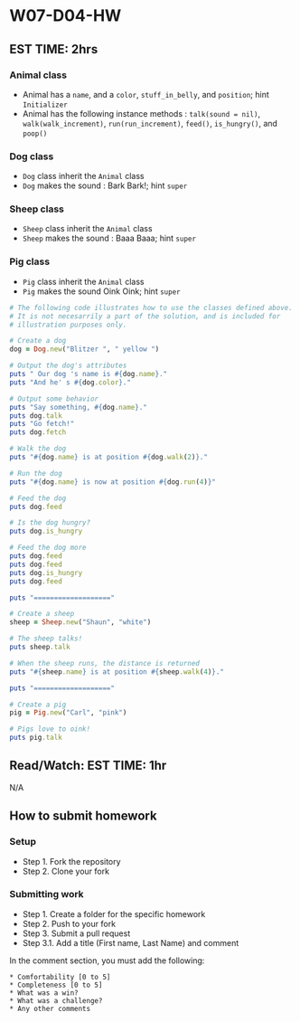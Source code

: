 # W07-D04-HW

## EST TIME: 2hrs
### Animal class
- Animal has a `name`, and a `color`, `stuff_in_belly`, and `position`; hint `Initializer`
- Animal has the following instance methods : `talk(sound = nil)`, `walk(walk_increment)`, `run(run_increment)`, `feed()`, `is_hungry()`, and `poop()`

### Dog class
- `Dog` class inherit the `Animal` class 
- `Dog` makes the sound : Bark Bark!; hint `super`

### Sheep class
- `Sheep` class inherit the `Animal` class 
- `Sheep` makes the sound : Baaa Baaa; hint `super`

### Pig class
- `Pig` class inherit the `Animal` class 
- `Pig` makes the sound Oink Oink; hint `super`

```ruby
# The following code illustrates how to use the classes defined above.
# It is not necesarrily a part of the solution, and is included for
# illustration purposes only.

# Create a dog
dog = Dog.new("Blitzer ", " yellow ")

# Output the dog's attributes
puts " Our dog 's name is #{dog.name}."
puts "And he' s #{dog.color}."

# Output some behavior
puts "Say something, #{dog.name}."
puts dog.talk
puts "Go fetch!"
puts dog.fetch

# Walk the dog
puts "#{dog.name} is at position #{dog.walk(2)}."

# Run the dog
puts "#{dog.name} is now at position #{dog.run(4)}"

# Feed the dog
puts dog.feed

# Is the dog hungry?
puts dog.is_hungry

# Feed the dog more
puts dog.feed
puts dog.feed
puts dog.is_hungry
puts dog.feed

puts "==================="

# Create a sheep
sheep = Sheep.new("Shaun", "white")

# The sheep talks!
puts sheep.talk

# When the sheep runs, the distance is returned
puts "#{sheep.name} is at position #{sheep.walk(4)}."

puts "==================="

# Create a pig
pig = Pig.new("Carl", "pink")

# Pigs love to oink!
puts pig.talk
```

## Read/Watch: EST TIME: 1hr 
N/A

## How to submit homework
### Setup
- Step 1. Fork the repository
- Step 2. Clone your fork
### Submitting work
- Step 1. Create a folder for the specific homework
- Step 2. Push to your fork
- Step 3. Submit a pull request
- Step 3.1. Add a title (First name, Last Name) and comment

In the comment section, you must add the following:
```text
* Comfortability [0 to 5]
* Completeness [0 to 5]
* What was a win?
* What was a challenge?
* Any other comments
```
